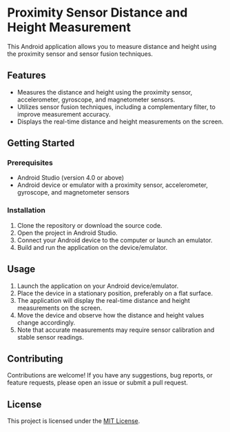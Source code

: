 # Proximity Sensor Distance and Height Measurement

This Android application allows you to measure distance and height using the proximity sensor and sensor fusion techniques.

## Features

- Measures the distance and height using the proximity sensor, accelerometer, gyroscope, and magnetometer sensors.
- Utilizes sensor fusion techniques, including a complementary filter, to improve measurement accuracy.
- Displays the real-time distance and height measurements on the screen.

## Getting Started

### Prerequisites

- Android Studio (version 4.0 or above)
- Android device or emulator with a proximity sensor, accelerometer, gyroscope, and magnetometer sensors

### Installation

1. Clone the repository or download the source code.
2. Open the project in Android Studio.
3. Connect your Android device to the computer or launch an emulator.
4. Build and run the application on the device/emulator.

## Usage

1. Launch the application on your Android device/emulator.
2. Place the device in a stationary position, preferably on a flat surface.
3. The application will display the real-time distance and height measurements on the screen.
4. Move the device and observe how the distance and height values change accordingly.
5. Note that accurate measurements may require sensor calibration and stable sensor readings.

## Contributing

Contributions are welcome! If you have any suggestions, bug reports, or feature requests, please open an issue or submit a pull request.

## License

This project is licensed under the [MIT License](LICENSE).
